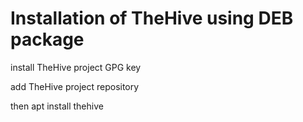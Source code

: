 # Installation of TheHive using DEB package

install TheHive project GPG key

add TheHive project repository

then
apt install thehive